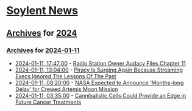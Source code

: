 # [Soylent News](../../../README.md)

## [Archives](../../index.md) for [2024](../index.md)

### [Archives](../../index.md) for [2024-01-11](index.md)

* [2024-01-11, 17:47:00](https://soylentnews.org/article.pl?sid=24/01/11/0458208&from=rss) - [Radio Station Owner Audacy Files Chapter 11](https://soylentnews.org/article.pl?sid=24/01/11/0458208&from=rss)
* [2024-01-11, 13:04:00](https://soylentnews.org/article.pl?sid=24/01/11/0454246&from=rss) - [Piracy Is Surging Again Because Streaming Execs Ignored The Lessons Of The Past ](https://soylentnews.org/article.pl?sid=24/01/11/0454246&from=rss)
* [2024-01-11, 08:20:00](https://soylentnews.org/article.pl?sid=24/01/10/037217&from=rss) - [NASA Expected to Announce ‘Months-long Delay’ for Crewed Artemis Moon Mission](https://soylentnews.org/article.pl?sid=24/01/10/037217&from=rss)
* [2024-01-11, 03:35:00](https://soylentnews.org/article.pl?sid=24/01/10/032219&from=rss) - [Cannibalistic Cells Could Provide an Edge in Future Cancer Treatments](https://soylentnews.org/article.pl?sid=24/01/10/032219&from=rss)
